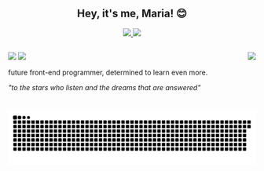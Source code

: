 <h2 align="center">
  Hey, it's me, Maria! 😊
</h2>

<div align="center">
  <a href="https://github.com/monteiroluiza">
  <img height="160em" src="https://github-readme-stats.vercel.app/api?username=monteiroluiza&show_icons=true&theme=dracula&include_all_commits=true&count_private=true"/>
  <img height="160em" src="https://github-readme-stats.vercel.app/api/top-langs/?username=monteiroluiza&layout=compact&langs_count=7&theme=dracula"/>
</div>

##

  
<div style="display: inline_block"> 
 
 <a href = "mailto:luiza.monteiroweb@outlook.com"><img src="https://img.shields.io/badge/-Gmail-%23333?style=for-the-badge&logo=gmail&logoColor=white" target="_blank"></a>
 <a href="https://linkedin.com/in/luiza-monteiroo" target="_blank"><img src="https://img.shields.io/badge/-LinkedIn-%230077B5?style=for-the-badge&logo=linkedin&logoColor=white" target="_blank"></a>
 <img height="120cm" align="right" src="https://c.tenor.com/kmHEH_VM-y4AAAAC/spy-x-family-spy-family.gif"/>
 
<p>future front-end programmer, determined to learn even more.</p>
<i>"to the stars who listen and the dreams that are answered"<i>

![Snake animation](https://github.com/monteiroluiza/monteiroluiza/blob/output/github-contribution-grid-snake.svg)
 
</div>
